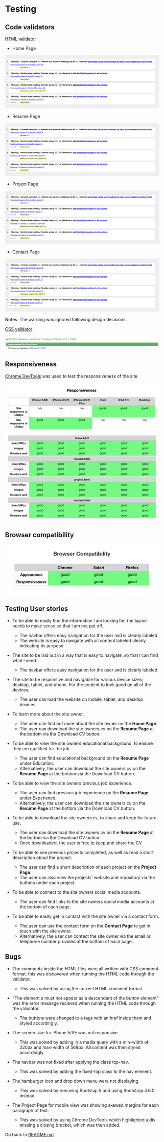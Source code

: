 # Testing 

## Code validators 

[HTML validator](https://validator.w3.org/)

* Home Page

![index validator](/readme-files/index-validator.png)

* Resume Page

![resume validator](/readme-files/resume-validator.png)

* Project Page

![Project validator](/readme-files/project-validator.png)

* Contact Page

![Contact validator](/readme-files/contact-validator.png)

Notes:
The warning was ignored following design decisions. 

[CSS validator](https://jigsaw.w3.org/css-validator/validator)

![css validator](/readme-files/css-validator.png)

## Responsiveness

[Chrome DevTools](https://developer.chrome.com/docs/devtools/) was used to test the responsiveness of the site. 

![Devices](/readme-files/devices.png)
![Responsiveness](/readme-files/responsiveness.png)

## Browser compatibility 

![Browser compatibility](/readme-files/browser-compatibility.png)

## Testing User stories 

* To be able to easily find the information I am looking for, the layout needs to make sense so that I am not put off. 
    * The navbar offers easy navigation for the user and is clearly labeled. 
    * The website is easy to navigate with all content labeled clearly indicating its purpose. 


* The site to be laid out in a way that is easy to navigate, so that I can find what I need. 
    * The navbar offers easy navigation for the user and is clearly labeled.  

* The site to be responsive and navigable for various device sizes; desktop, tablet, and phone. For the content to look good on all of the devices.
    * The user can load the website on mobile, tablet, and desktop devices. 

* To learn more about the site owner.
    * The user can find out more about the site owner on the **Home Page**.
    * The user can download the site owners cv on the **Resume Page** at the bottom via the Download CV button. 


* To be able to view the site owners educational background, to ensure they are qualified for the job.
    * The user can find educational background on the **Resume Page** under Education. 
    * Alternatively, the user can download the site owners cv on the **Resume Page** at the bottom via the Download CV button. 

* To be able to view the site owners previous job experience. 
    * The user can find previous job experience on the **Resume Page** under Experience. 
    * Alternatively, the user can download the site owners cv on the **Resume Page** at the bottom via the Download CV button. 

* To be able to download the site owners cv, to share and keep for future use. 
    * The user can download the site owners cv on the **Resume Page** at the bottom via the Download CV button. 
    * Once downloaded, the user is free to keep and share the CV. 

* To be able to see previous projects completed, as well as read a short description about the project.
    * The user can find a short description of each project on the **Project Page**. 
    * The user can also view the projects' website and repository via the buttons under each project. 

* To be able to connect to the site owners social media accounts. 
    * The user can find links to the site owners social media accounts at the bottom of each page.   

* To be able to easily get in contact with the site owner via a contact form.
    * The user can use the contact form on the **Contact Page** to get in touch with the site owner. 
    * Alternatively, the user can contact the site owner via the email or telephone number provided at the bottom of each page. 

## Bugs

* The comments inside the HTML files were all written with CSS comment format, this was discovered when running the HTML code through the validator. 
    * This was solved by using the correct HTML comment format. 

* "The element a must not appear as a descendant of the button element" was the error message recieved when running the HTML code through the valiidator. 
    * The buttons were changed to a tags with an href inside them and styled accordingly. 

* The screen size for iPhone 5/SE was not responsive. 
    * This was solved by adding in a media query with a min-width of 320px and max-width of 568px. All content was then styled accordingly. 

* The navbar was not fixed after applyng the class top-nav.
    * This was solved by adding the fixed-top class to the nav element. 

* The hamburger icon and drop down menu were not displaying. 
    * This was solved by removing Bootstap 5 and using Bootstrap 4.6.0 instead. 

* The Project Page for mobile view was showing skewed margins for each paragraph of text. 
    * This was solved by using Chrome DevTools which highlighted a div missing a closing bracket, which was then added. 

Go back to [README.md](https://github.com/PillowFishSticks/My-Resume/blob/master/README.md)